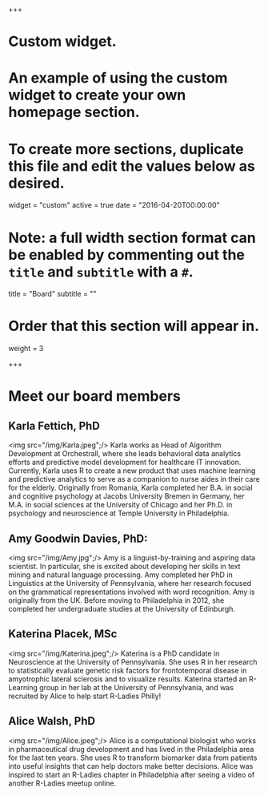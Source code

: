 +++
# Custom widget.
# An example of using the custom widget to create your own homepage section.
# To create more sections, duplicate this file and edit the values below as desired.
widget = "custom"
active = true
date = "2016-04-20T00:00:00"

# Note: a full width section format can be enabled by commenting out the `title` and `subtitle` with a `#`.
title = "Board"
subtitle = ""

# Order that this section will appear in.
weight = 3

+++

# Meet our board members

## Karla Fettich, PhD 
<img src="/img/Karla.jpeg";/>
Karla works as Head of Algorithm Development at Orchestrall, where she leads behavioral data analytics efforts and predictive model development for healthcare IT innovation. Currently, Karla uses R to create a new product that uses machine learning and predictive analytics to serve as a companion to nurse aides in their care for the elderly. Originally from Romania, Karla completed her B.A. in social and cognitive psychology at Jacobs University Bremen in Germany, her M.A. in social sciences at the University of Chicago and her Ph.D. in psychology and neuroscience at Temple University in Philadelphia. 

## Amy Goodwin Davies, PhD:
<img src="/img/Amy.jpg";/>
Amy is a linguist-by-training and aspiring data scientist. In particular, she is excited about developing her skills in text mining and natural language processing. Amy completed her PhD in Linguistics at the University of Pennsylvania, where her research focused on the grammatical representations involved with word recognition. Amy is originally from the UK. Before moving to Philadelphia in 2012, she completed her undergraduate studies at the University of Edinburgh.


## Katerina Placek, MSc
<img src="/img/Katerina.jpeg";/>
Katerina is a PhD candidate in Neuroscience at the University of Pennsylvania. She uses R in her research to statistically evaluate genetic risk factors for frontotemporal disease in amyotrophic lateral sclerosis and to visualize results. Katerina started an R-Learning group in her lab at the University of Pennsylvania, and was recruited by Alice to help start R-Ladies Philly!

## Alice Walsh, PhD
<img src="/img/Alice.jpeg";/>
Alice is a computational biologist who works in pharmaceutical drug development and has lived in the Philadelphia area for the last ten years. She uses R to transform biomarker data from patients into useful insights that can help doctors make better decisions. Alice was inspired to start an R-Ladies chapter in Philadelphia after seeing a video of another R-Ladies meetup online. 


